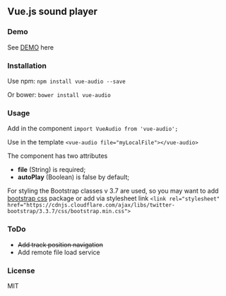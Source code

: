 ## Vue.js sound player

### Demo

See [DEMO](https://shershen08.github.io/vue-plugins-demo-static/index.html#/sound) here

### Installation

Use npm: ```npm install vue-audio --save```

Or bower: ```bower install vue-audio```

### Usage

Add in the component ```import VueAudio from 'vue-audio';```

Use in the template ```<vue-audio file="myLocalFile"></vue-audio>```

The component has two attributes

 - **file** (String) is required;
 - **autoPlay** (Boolean) is false by default;
 
 
 For styling the Bootstrap classes v 3.7 are used, so you may want to add [bootstrap css](https://www.npmjs.com/package/bootstrap-css) package or add via stylesheet link ```<link rel="stylesheet" href="https://cdnjs.cloudflare.com/ajax/libs/twitter-bootstrap/3.3.7/css/bootstrap.min.css">```

### ToDo

 - <s>Add track position navigation</s>
 - Add remote file load service

### License

MIT
